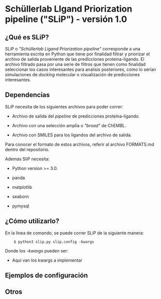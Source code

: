 # Schüllerlab LIgand Priorization pipeline ("SLiP") - versión 1.0

## ¿Qué es SLiP?

SLiP o _"Schüllerlab Ligand Priorization pipeline"_ corresponde a una herramienta escrita en Python que tiene por finalidad filtrar y priorizar el archivo de salida proveniente de las predicciones proteina-ligando. El archivo filtrado pasa por una serie de filtros que tienen como finalidad seleccionar los casos interesantes para analisis posteriores, como lo serían simulaciones de _docking_ molecular o visualización de predicciones interesantes.

## Dependencias

SLiP necesita de los siguientes archivos para poder correr:

- Archivo de salida del _pipeline_ de predicciones proteína-ligando.

- Archivo con una selección amplia o _"broad"_ de ChEMBL.

- Archivo con SMILES para los ligandos del archivo de salida.

Para conocer el formato de estos archivos, referir al archivo FORMATS.md dentro del repositorio.

Además SliP necesita:

- Python version >= 3.0.

- panda

- matplotlib

- seaborn

- pymysql

## ¿Cómo utilizarlo?

En la linea de comando, se puede correr SLiP de la siguiente manera:

        $ python3 slip.py slip.config -kwargs

Donde los _-kwargs_ pueden ser:

- Aqui van los kwargs a implementar

## Ejemplos de configuración

## Otros


